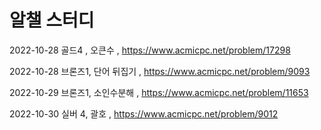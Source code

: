 # 알챌 스터디


2022-10-28 골드4 , 오큰수 , https://www.acmicpc.net/problem/17298

2022-10-28 브론즈1, 단어 뒤집기 , https://www.acmicpc.net/problem/9093

2022-10-29 브론즈1, 소인수분해 , https://www.acmicpc.net/problem/11653

2022-10-30 실버 4, 괄호 , https://www.acmicpc.net/problem/9012
